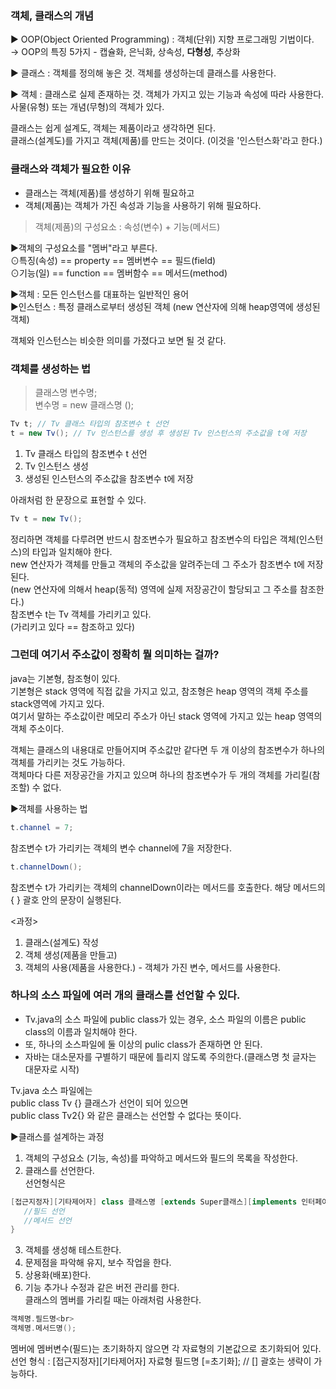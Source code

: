 ### 객체, 클래스의 개념
▶ OOP(Object Oriented Programming) : 객체(단위) 지향 프로그래밍 기법이다.<br>
→ OOP의 특징 5가지 - 캡슐화, 은닉화, 상속성, **다형성**, 추상화

▶ 클래스 : 객체를 정의해 놓은 것. 객체를 생성하는데 클래스를 사용한다.

▶ 객체 : 클래스로 실제 존재하는 것. 객체가 가지고 있는 기능과 속성에 따라 사용한다.<br>
    사물(유형) 또는 개념(무형)의 객체가 있다.

클래스는 쉽게 설계도, 객체는 제품이라고 생각하면 된다.<br>
클래스(설계도)를 가지고 객체(제품)를 만드는 것이다. (이것을 '인스턴스화'라고 한다.)

### 클래스와 객체가 필요한 이유<br>
- 클래스는 객체(제품)를 생성하기 위해 필요하고<br>
- 객체(제품)는 객체가 가진 속성과 기능을 사용하기 위해 필요하다.

>객체(제품)의 구성요소 : 속성(변수) + 기능(메서드)

▶객체의 구성요소를 "멤버"라고 부른다.<br>
    ⊙특징(속성) == property == 멤버변수 == 필드(field)<br>
    ⊙기능(일) == function == 멤버함수 == 메서드(method)

▶객체 : 모든 인스턴스를 대표하는 일반적인 용어<br>
▶인스턴스 : 특정 클래스로부터 생성된 객체 (new 연산자에 의해 heap영역에 생성된 객체)

객체와 인스턴스는 비슷한 의미를 가졌다고 보면 될 것 같다.

### 객체를 생성하는 법<br>
>클래스명 변수명;<br>
변수명 = new 클래스명 ();<br>


```java
Tv t; // Tv 클래스 타입의 참조변수 t 선언
t = new Tv(); // Tv 인스턴스를 생성 후 생성된 Tv 인스턴스의 주소값을 t에 저장
```
  1) Tv 클래스 타입의 참조변수 t 선언
  2) Tv 인스턴스 생성
  3) 생성된 인스턴스의 주소값을 참조변수 t에 저장

  아래처럼 한 문장으로 표현할 수 있다.
```java
Tv t = new Tv();
```
정리하면 객체를 다루려면 반드시 참조변수가 필요하고 참조변수의 타입은 객체(인스턴스)의 타입과 일치해야 한다.<br>
new 연산자가 객체를 만들고 객체의 주소값을 알려주는데 그 주소가 참조변수 t에 저장된다.<br>
(new 연산자에 의해서 heap(동적) 영역에 실제 저장공간이 할당되고 그 주소를 참조한다.)<br>
참조변수 t는 Tv 객체를 가리키고 있다.<br>
(가리키고 있다 == 참조하고 있다)<br>

### 그런데 여기서 주소값이 정확히 뭘 의미하는 걸까?<br>
java는 기본형, 참조형이 있다.<br>
기본형은 stack 영역에 직접 값을 가지고 있고, 참조형은 heap 영역의 객체 주소를 stack영역에 가지고 있다.<br>
여기서 말하는 주소값이란 메모리 주소가 아닌 stack 영역에 가지고 있는 heap 영역의 객체 주소이다.<br>

객체는 클래스의 내용대로 만들어지며 주소값만 같다면 두 개 이상의 참조변수가 하나의 객체를 가리키는 것도 가능하다. <br>
객체마다 다른 저장공간을 가지고 있으며 하나의 참조변수가 두 개의 객체를 가리킬(참조할) 수 없다.<br>

▶객체를 사용하는 법<br>

```java
t.channel = 7;
```
참조변수 t가 가리키는 객체의 변수 channel에 7을 저장한다.

```java
t.channelDown();
```
참조변수 t가 가리키는 객체의 channelDown이라는 메서드를 호출한다.
해당 메서드의 { } 괄호 안의 문장이 실행된다.

<과정>
1) 클래스(설계도) 작성
2) 객체 생성(제품을 만들고)
3) 객체의 사용(제품을 사용한다.) - 객체가 가진 변수, 메서드를 사용한다.




### 하나의 소스 파일에 여러 개의 클래스를 선언할 수 있다.<br>

- Tv.java의 소스 파일에 public class가 있는 경우, 소스 파일의 이름은 public class의 이름과 일치해야 한다.<br>
- 또, 하나의 소스파일에 둘 이상의 pulic class가 존재하면 안 된다.<br>
- 자바는 대소문자를 구별하기 때문에 틀리지 않도록 주의한다.(클래스명 첫 글자는 대문자로 시작)<br>

 

Tv.java 소스 파일에는<br>
public class Tv {}  클래스가 선언이 되어 있으면<br>
public class Tv2{}  와 같은 클래스는 선언할 수 없다는 뜻이다.<br>

▶클래스를 설계하는 과정<br>
1) 객체의 구성요소 (기능, 속성)를 파악하고 메서드와 필드의 목록을 작성한다.<br>
2) 클래스를 선언한다. <br>
선언형식은<br>
```java
[접근지정자][기타제어자] class 클래스명 [extends Super클래스][implements 인터페이스... 여러개 가능]{
   //필드 선언
   //메서드 선언
}
```
3) 객체를 생성해 테스트한다.<br>
4) 문제점을 파악해 유지, 보수 작업을 한다.<br>
5) 상용화(배포)한다.<br>
6) 기능 추가나 수정과 같은 버전 관리를 한다.<br>
클래스의 멤버를 가리킬 때는 아래처럼 사용한다.<br>

```java
객체명.필드명<br>
객체명.메서드명();
```

멤버에 멤버변수(필드)는 초기화하지 않으면 각 자료형의 기본값으로 초기화되어 있다.<br>
선언 형식 : [접근지정자][기타제어자] 자료형 필드명 [=초기화];  // [] 괄호는 생략이 가능하다.